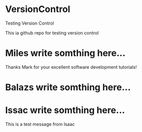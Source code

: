 # VersionControl
Testing Version Control

This ia github repo for testing version control

# Miles write somthing here...

Thanks Mark for your excellent software development tutorials! 

# Balazs write somthing here...



# Issac write somthing here...
This is a test message from Isaac